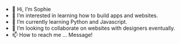 - 👋 Hi, I’m Sophie 
- 👀 I’m interested in learning how to build apps and websites.
- 🌱 I’m currently learning Python and Javascript.
- 💞️ I’m looking to collaborate on websites with designers eventually.
- 📫 How to reach me ... Message!

<!---
Sophie501/Sophie501 is a ✨ special ✨ repository because its `README.md` (this file) appears on your GitHub profile.
You can click the Preview link to take a look at your changes.
--->
